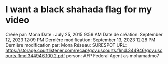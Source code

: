 # I want a black shahada flag for my video

Créée par: Mona
Date : July 25, 2015 9:59 AM
Date de création: September 12, 2023 12:09 PM
Dernière modification: September 13, 2023 12:28 PM
Dernière modification par: Mona
Réseau: SURESPOT
URL: https://storage.courtlistener.com/recap/gov.uscourts.flmd.344946/gov.uscourts.flmd.344946.100.2.pdf
person: AFP Federal Agent as mohamadmo7